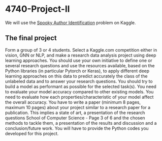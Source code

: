 # 4740-Project-II

We will use the [Spooky Author Identification](https://www.kaggle.com/competitions/spooky-author-identification/overview) problem on Kaggle.

## The final project

Form a group of 3 or 4 students. Select a Kaggle.com competition either in vision, GNN or NLP, and make a research data analysis project using deep learning approaches. You should use your own initiative to define one or several research questions and use the resources available, based on the Python libraries (in particular Pytorch or Keras), to apply different deep learning approaches on this data to predict accurately the class of the unlabeled data and to answer your research questions. You should try to build a model as performant as possible for the selected task(s). You need to evaluate your model accuracy compared to other existing models. You need to evaluate how each properties/characteristic of your model affect the overall accuracy. You have to write a paper (minimum 8 pages, maximum 10 pages) about your project similar to a research paper for a publication. This implies a state of art, a presentation of the research questions School of Computer Science - Page 3 of 6 and the chosen methods to tackle them, a presentation of the results and discussion and a conclusion/future work. You will have to provide the Python codes you developed for this project.
